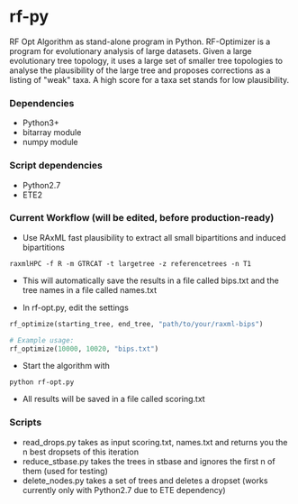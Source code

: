 # rf-py
RF Opt Algorithm as stand-alone program in Python.
RF-Optimizer is a program for evolutionary analysis of large datasets. 
Given a large evolutionary tree topology, 
it uses a large set of smaller tree topologies to analyse the plausibility of the large tree and proposes corrections as a listing of 
"weak" taxa. A high score for a taxa set stands for low plausibility.

### Dependencies 
- Python3+ 
- bitarray module
- numpy module

### Script dependencies
- Python2.7
- ETE2 


### Current Workflow (will be edited, before production-ready)

- Use RAxML fast plausibility to extract all small bipartitions and induced bipartitions

```ssh
raxmlHPC -f R -m GTRCAT -t largetree -z referencetrees -n T1
```

- This will automatically save the results in a file called bips.txt and the tree names in a file called names.txt

- In rf-opt.py, edit the settings

```python
rf_optimize(starting_tree, end_tree, "path/to/your/raxml-bips")

# Example usage:
rf_optimize(10000, 10020, "bips.txt")
```

- Start the algorithm with

```ssh
python rf-opt.py
```

- All results will be saved in a file called scoring.txt

### Scripts
- read_drops.py takes as input scoring.txt, names.txt and returns you the n best dropsets of this iteration
- reduce_stbase.py takes the trees in stbase and ignores the first n of them (used for testing)
- delete_nodes.py takes a set of trees and deletes a dropset (works currently only with Python2.7 due to ETE dependency)

